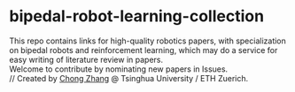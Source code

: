 # bipedal-robot-learning-collection  
This repo contains links for high-quality robotics papers, with specialization on bipedal robots and reinforcement learning, which may do a service for easy writing of literature review in papers.   
Welcome to contribute by nominating new papers in Issues.   
// Created by [Chong Zhang](https://zita-ch.github.io/) @ Tsinghua University / ETH Zuerich.
